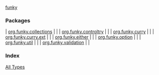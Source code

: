 [funky](.)

### Packages

| [org.funky.collections](org.funky.collections/index.md) |  |
| [org.funky.controltry](org.funky.controltry/index.md) |  |
| [org.funky.curry](org.funky.curry/index.md) |  |
| [org.funky.curry.ext](org.funky.curry.ext/index.md) |  |
| [org.funky.either](org.funky.either/index.md) |  |
| [org.funky.option](org.funky.option/index.md) |  |
| [org.funky.util](org.funky.util/index.md) |  |
| [org.funky.validation](org.funky.validation/index.md) |  |

### Index

[All Types](alltypes/index.md)